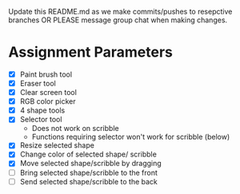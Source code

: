 Update this README.md as we make commits/pushes to resepctive branches OR PLEASE message group chat when making changes.

# Assignment Parameters
- [X] Paint brush tool
- [X] Eraser tool
- [X] Clear screen tool
- [X] RGB color picker
- [X] 4 shape tools
- [X] Selector tool
    - Does not work on scribble
    - Functions requiring selector won't work for scribble (below)
- [X] Resize selected shape
- [X] Change color of selected shape/ scribble
- [X] Move selected shape/scribble by dragging
- [ ] Bring selected shape/scribble to the front
- [ ] Send selected shape/scribble to the back
